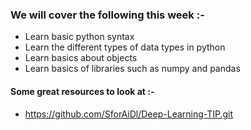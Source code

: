 ### We will cover the following this week :-
* Learn basic python syntax
* Learn the different types of data types in python
* Learn basics about objects
* Learn basics of libraries such as numpy and pandas

#### Some great resources to look at :-
* https://github.com/SforAiDl/Deep-Learning-TIP.git
